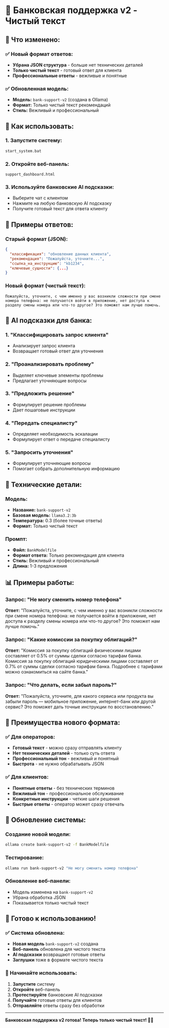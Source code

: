 # 🏦 Банковская поддержка v2 - Чистый текст

## 🎯 Что изменено:

### ✅ Новый формат ответов:
- **Убрана JSON структура** - больше нет технических деталей
- **Только чистый текст** - готовый ответ для клиента
- **Профессиональные ответы** - вежливые и понятные

### ✅ Обновленная модель:
- **Модель:** `bank-support-v2` (создана в Ollama)
- **Формат:** Только чистый текст рекомендаций
- **Стиль:** Вежливый и профессиональный

## 🚀 Как использовать:

### 1. Запустите систему:
```bash
start_system.bat
```

### 2. Откройте веб-панель:
```
support_dashboard.html
```

### 3. Используйте банковские AI подсказки:
- Выберите чат с клиентом
- Нажмите на любую банковскую AI подсказку
- Получите готовый текст для ответа клиенту

## 📝 Примеры ответов:

### Старый формат (JSON):
```json
{
  "классификация": "обновление данных клиента",
  "рекомендация": "Пожалуйста, уточните...",
  "ссылка_на_инструкцию": "kb1234",
  "ключевые_сущности": {...}
}
```

### Новый формат (чистый текст):
```
Пожалуйста, уточните, с чем именно у вас возникли сложности при смене номера телефона: не получается войти в приложение, нет доступа к разделу смены номера или что-то другое? Это поможет нам лучше помочь.
```

## 🎯 AI подсказки для банка:

### 1. **"Классифицировать запрос клиента"**
- Анализирует запрос клиента
- Возвращает готовый ответ для уточнения

### 2. **"Проанализировать проблему"**
- Выделяет ключевые элементы проблемы
- Предлагает уточняющие вопросы

### 3. **"Предложить решение"**
- Формулирует решение проблемы
- Дает пошаговые инструкции

### 4. **"Передать специалисту"**
- Определяет необходимость эскалации
- Формулирует ответ о передаче специалисту

### 5. **"Запросить уточнения"**
- Формулирует уточняющие вопросы
- Помогает собрать дополнительную информацию

## 🔧 Технические детали:

### Модель:
- **Название:** `bank-support-v2`
- **Базовая модель:** `llama3.2:3b`
- **Температура:** 0.3 (более точные ответы)
- **Формат:** Только чистый текст

### Промпт:
- **Файл:** `BankModelfile`
- **Формат ответа:** Только рекомендация для клиента
- **Стиль:** Вежливый и профессиональный
- **Длина:** 1-3 предложения

## 📊 Примеры работы:

### Запрос: "Не могу сменить номер телефона"
**Ответ:** "Пожалуйста, уточните, с чем именно у вас возникли сложности при смене номера телефона: не получается войти в приложение, нет доступа к разделу смены номера или что-то другое? Это поможет нам лучше помочь."

### Запрос: "Какие комиссии за покупку облигаций?"
**Ответ:** "Комиссия за покупку облигаций физическими лицами составляет от 0.5% от суммы сделки согласно тарифам банка. Комиссия за покупку облигаций юридическими лицами составляет от 0.7% от суммы сделки согласно тарифам банка. Подробнее с тарифами можно ознакомиться на сайте банка."

### Запрос: "Что делать, если забыл пароль?"
**Ответ:** "Пожалуйста, уточните, для какого сервиса или продукта вы забыли пароль — мобильное приложение, интернет-банк или другой сервис? Это поможет дать точные инструкции по восстановлению."

## 🎯 Преимущества нового формата:

### ✅ Для операторов:
- **Готовый текст** - можно сразу отправлять клиенту
- **Нет технических деталей** - только суть ответа
- **Профессиональный тон** - вежливый и понятный
- **Быстрота** - не нужно обрабатывать JSON

### ✅ Для клиентов:
- **Понятные ответы** - без технических терминов
- **Вежливый тон** - профессиональное обслуживание
- **Конкретные инструкции** - четкие шаги решения
- **Быстрые ответы** - оператор может сразу отвечать

## 🔄 Обновление системы:

### Создание новой модели:
```bash
ollama create bank-support-v2 -f BankModelfile
```

### Тестирование:
```bash
ollama run bank-support-v2 "Не могу сменить номер телефона"
```

### Обновление веб-панели:
- Модель изменена на `bank-support-v2`
- Убрана обработка JSON
- Показывается только чистый текст

## 🎉 Готово к использованию!

### ✅ Система обновлена:
- **Новая модель** `bank-support-v2` создана
- **Веб-панель** обновлена для чистого текста
- **AI подсказки** возвращают готовые ответы
- **Заглушки** тоже в формате чистого текста

### 🚀 Начинайте использовать:
1. **Запустите** систему
2. **Откройте** веб-панель
3. **Протестируйте** банковские AI подсказки
4. **Получайте** готовые ответы для клиентов
5. **Отправляйте** ответы сразу без обработки

---
**Банковская поддержка v2 готова! Теперь только чистый текст! 🏦✨**

